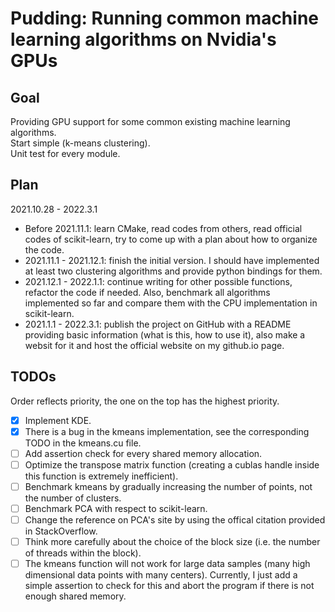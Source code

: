 # Pudding: Running common machine learning algorithms on Nvidia's GPUs

## Goal
Providing GPU support for some common existing machine learning algorithms.  
Start simple (k-means clustering).  
Unit test for every module.  

## Plan
2021.10.28 - 2022.3.1  
* Before 2021.11.1: learn CMake, read codes from others, read official codes of scikit-learn, try to come up with a plan about how to organize the code.
* 2021.11.1 - 2021.12.1: finish the initial version. I should have implemented at least two clustering algorithms and provide python bindings for them.
* 2021.12.1 - 2022.1.1: continue writing for other possible functions, refactor the code if needed. Also, benchmark all algorithms implemented so far and compare them with the CPU implementation in scikit-learn.
* 2021.1.1 - 2022.3.1: publish the project on GitHub with a README providing basic information (what is this, how to use it), also make a websit for it and host the official website on my github.io page.

## TODOs
Order reflects priority, the one on the top has the highest priority.
- [x] Implement KDE.
- [x] There is a bug in the kmeans implementation, see the corresponding TODO in the kmeans.cu file.
- [ ] Add assertion check for every shared memory allocation.
- [ ] Optimize the transpose matrix function (creating a cublas handle inside this function is extremely inefficient).
- [ ] Benchmark kmeans by gradually increasing the number of points, not the number of clusters.
- [ ] Benchmark PCA with respect to scikit-learn.
- [ ] Change the reference on PCA's site by using the offical citation provided in StackOverflow.
- [ ] Think more carefully about the choice of the block size (i.e. the number of threads within the block).
- [ ] The kmeans function will not work for large data samples (many high dimensional data points with many centers). Currently, I just add a simple assertion to check for this and abort the program if there is not enough shared memory.
